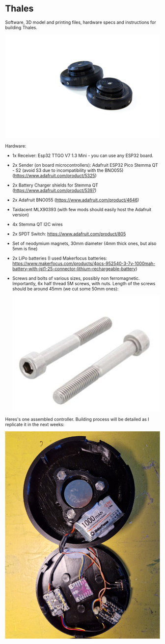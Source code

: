 # Thales
Software, 3D model and printing files, hardware specs and instructions for building Thales.

  ![plot](./Images/thales-8490.jpg)


Hardware: 
- 1x Receiver: Esp32 TTGO V7 1.3 Mini - you can use any ESP32 board.
- 2x Sender (on board microcontrollers): Adafruit ESP32 Pico Stemma QT - S2 (avoid S3 due to incompatibility with the BNO055) (https://www.adafruit.com/product/5325)
- 2x Battery Charger shields for Stemma QT (https://www.adafruit.com/product/5397)
- 2x Adafruit BNO055 (https://www.adafruit.com/product/4646)
- Taidacent MLX90393 (with few mods should easily host the Adafruit version)
- 4x Stemma QT I2C wires
- 2x SPDT Switch: https://www.adafruit.com/product/805
- Set of neodymium magnets, 30mm diameter (4mm thick ones, but also 5mm is fine)
- 2x LiPo batteries (I used Makerfocus batteries: https://www.makerfocus.com/products/4pcs-952540-3-7v-1000mah-battery-with-jst1-25-connector-lithium-rechargeable-battery)
- Screws and bolts of various sizes, possibly non ferromagnetic. Importantly, 6x half thread 5M screws, with nuts. Length of the screws should be around 45mm (we cut some 50mm ones):

  ![plot](./Images/Screws.png)

  
Heres's one assembled controller. Building process will be detailed as I replicate it in the next weeks:

 ![plot](./Images/Thales_open.jpg)

